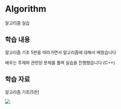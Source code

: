 # Algorithm
알고리즘 실습

## 학습 내용
알고리즘 기초 5판을 따라가면서 알고리즘에 대해서 배웠습니다

배우는 주제와 관련된 문제를 풀며 실습을 진행했습니다 (C++)

## 학습 자료
알고리즘 기초[5판]

<img src = "https://github.com/ChoiGood/Algorithm/assets/128384646/ad5e8a71-42a9-491b-b0f9-867494694c31">



